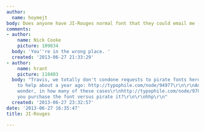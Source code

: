 ```yaml
---
author:
  name: hoymejt
body: Does anyone have JI-Rouges normal font that they could email me - hoymejt@gmail.com
comments:
- author:
    name: Nick Cooke
    picture: 109834
  body: 'You''re in the wrong place. '
  created: '2013-06-27 21:33:29'
- author:
    name: hrant
    picture: 110403
  body: "Travis, we totally don't condone requests to pirate fonts here.\r\nI tried
    to help about a year ago: http://typophile.com/node/94977\r\n\r\nAnd I have to
    wonder, in how many of these cases\r\nhttp://typophile.com/node/97830\r\nhttp://typophile.com/node/97827\r\nhttp://typophile.com/node/94603\r\nhttp://typophile.com/node/94656\r\ndid
    you purchase the font versus pirate it?\r\n\r\nhhp\r\n"
  created: '2013-06-27 23:32:57'
date: '2013-06-27 16:35:47'
title: JI-Rouges

---
```

